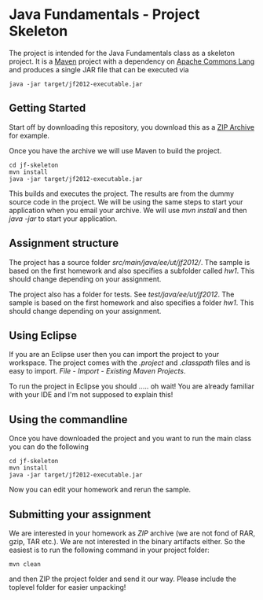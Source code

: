 Java Fundamentals - Project Skeleton
===========

The project is intended for the Java Fundamentals class as a skeleton project. It is a [Maven](http://maven.apache.org/)
project with a dependency on [Apache Commons Lang](http://commons.apache.org/lang/) and produces a single JAR file that can be executed via

```shell
java -jar target/jf2012-executable.jar
```

Getting Started
---------------

Start off by downloading this repository, you download this as a
[ZIP Archive](https://github.com/toomasr/jf-skeleton/zipball/master) for example.

Once you have the archive we will use Maven to build the project.

```shell
cd jf-skeleton
mvn install
java -jar target/jf2012-executable.jar
```

This builds and executes the project. The results are from the dummy source code in the project. We will be using the same
steps to start your application when you email your archive. We will use *mvn install* and then *java -jar*
to start your application.

Assignment structure
--------------------------

The project has a source folder *src/main/java/ee/ut/jf2012/*. The sample is based on the first homework and
also specifies a subfolder called *hw1*. This should change depending on your assignment.

The project also has a folder for tests. See *test/java/ee/ut/jf2012*. The sample is based on the first homework
and also specifies a folder *hw1*. This should change depending on your assignment.

Using Eclipse
-------------

If you are an Eclipse user then you can import the project to your workspace. The project comes with the *.project*
and *.classpath* files and is easy to import. *File* - *Import* - *Existing Maven Projects*.

To run the project in Eclipse you should ..... oh wait! You are already familiar with your IDE and I'm not
supposed to explain this!

Using the commandline
---------------------

Once you have downloaded the project and you want to run the main class you can do the following

```shell
cd jf-skeleton
mvn install
java -jar target/jf2012-executable.jar
```

Now you can edit your homework and rerun the sample.

Submitting your assignment
--------------------------

We are interested in your homework as *ZIP* archive (we are not fond of RAR, gzip, TAR etc.). We are not interested
in the binary artifacts either. So the easiest is to run the following command in your project folder:

```
mvn clean
```

and then ZIP the project folder and send it our way. Please include the toplevel folder for easier unpacking!

